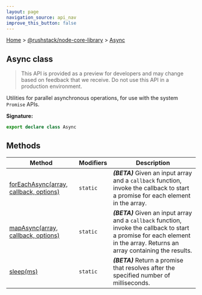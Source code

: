 ```yaml
---
layout: page
navigation_source: api_nav
improve_this_button: false
---
```



[Home](./index.md) &gt; [@rushstack/node-core-library](./node-core-library.md) &gt; [Async](./node-core-library.async.md)

## Async class

> This API is provided as a preview for developers and may change based on feedback that we receive. Do not use this API in a production environment.
>

Utilities for parallel asynchronous operations, for use with the system `Promise` APIs.

<b>Signature:</b>

```typescript
export declare class Async
```

## Methods

|  Method | Modifiers | Description |
|  --- | --- | --- |
|  [forEachAsync(array, callback, options)](./node-core-library.async.foreachasync.md) | <code>static</code> | <b><i>(BETA)</i></b> Given an input array and a <code>callback</code> function, invoke the callback to start a promise for each element in the array. |
|  [mapAsync(array, callback, options)](./node-core-library.async.mapasync.md) | <code>static</code> | <b><i>(BETA)</i></b> Given an input array and a <code>callback</code> function, invoke the callback to start a promise for each element in the array. Returns an array containing the results. |
|  [sleep(ms)](./node-core-library.async.sleep.md) | <code>static</code> | <b><i>(BETA)</i></b> Return a promise that resolves after the specified number of milliseconds. |
